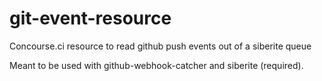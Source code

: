 # git-event-resource

Concourse.ci resource to read github push events out of a siberite queue

Meant to be used with github-webhook-catcher and siberite (required).

